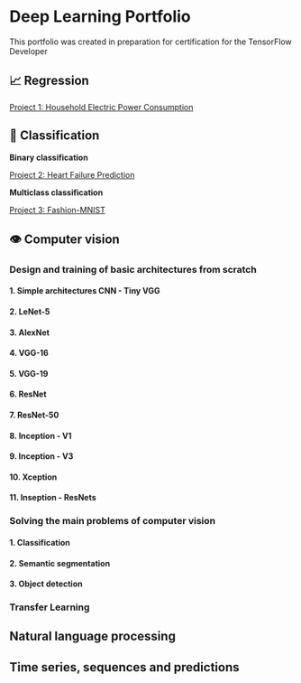 # Deep Learning Portfolio
This portfolio was created in preparation for certification for the TensorFlow Developer


## 📈 Regression 

[Project 1: Household Electric Power Consumption](https://github.com/rttrif/TrifonovRS.Deep_Learning_Portfolio.github.io/tree/main/Project%201:%20Household%20Electric%20Power%20Consumption)

## 🧩 Classification 

**Binary classification**

[Project 2: Heart Failure Prediction](https://github.com/rttrif/TrifonovRS.Deep_Learning_Portfolio.github.io/tree/main/Project%202:%20Heart%20Failure%20Prediction)

**Multiclass classification**

[Project 3: Fashion-MNIST](https://github.com/rttrif/TrifonovRS.Deep_Learning_Portfolio.github.io/tree/main/Project%203:%20Fashion-MNIST)


## 👁️ Computer vision 

### Design and training of basic architectures from scratch

#### 1. Simple architectures CNN - Tiny VGG

#### 2. LeNet-5

#### 3. AlexNet

#### 4. VGG-16

#### 5. VGG-19

#### 6. ResNet

#### 7. ResNet-50

#### 8. Inception - V1

#### 9. Inception - V3

#### 10. Xception

#### 11. Inseption - ResNets


### Solving the main problems of computer vision


#### 1. Classification 

#### 2. Semantic segmentation

#### 3. Object detection


### Transfer Learning


##  Natural language processing

## Time series, sequences and predictions
